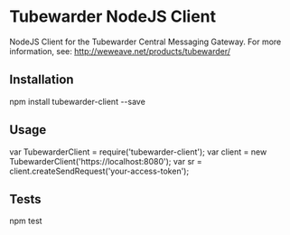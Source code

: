 Tubewarder NodeJS Client
========================

NodeJS Client for the Tubewarder Central Messaging Gateway. For more information, see: http://weweave.net/products/tubewarder/

## Installation

  npm install tubewarder-client --save

## Usage

  var TubewarderClient = require('tubewarder-client');
  var client = new TubewarderClient('https://localhost:8080');
  var sr = client.createSendRequest('your-access-token');

## Tests

  npm test
